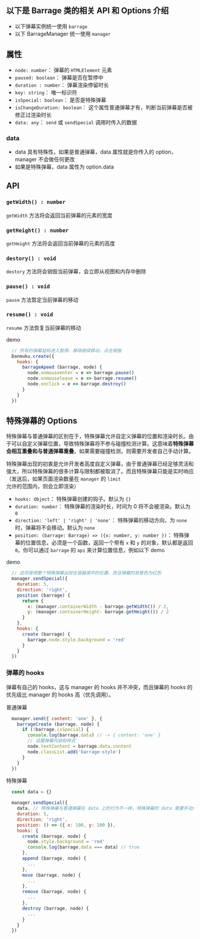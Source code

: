 ## 以下是 Barrage 类的相关 API 和 Options 介绍
  + 以下弹幕实例统一使用 `barrage` 
  + 以下 BarrageManager 统一使用 `manager`

## 属性
  + `node: number`： 弹幕的 `HTMLElement` 元素
  + `paused: boolean`：  弹幕是否在暂停中
  + `duration : number`：  弹幕渲染停留时长
  + `key: string`： 唯一标识符
  + `isSpecial: boolean`： 是否是特殊弹幕
  + `isChangeDuration: boolean`： 这个属性普通弹幕才有，判断当前弹幕是否被修正过渲染时长
  + `data: any`：  `send` 或 `sendSpecial` 调用时传入的数据

### data
  + data 具有特殊性，如果是普通弹幕，data 属性就是你传入的 option，manager 不会做任何更改
  + 如果是特殊弹幕，data 属性为 option.data

## API
### `getWidth() : number`
`getWidth` 方法将会返回当前弹幕的元素的宽度

### `getHeight() : number`
`getHeight` 方法将会返回当前弹幕的元素的高度

### `destory() : void`
`destory` 方法将会销毁当前弹幕，会立即从视图和内存中删除

### `pause() : void`
`pause` 方法暂定当前弹幕的移动

### `resume() : void`
`resume` 方法恢复当前弹幕的移动

demo
```js
  // 所有的弹幕鼠标进入暂停，移除继续移动，点击销毁
  Danmuku.create({
    hooks: {
      barrageApeed (barrage, node) {
        node.onmouseenter = e => barrage.pause()
        node.onmouseleave = e => barrage.resume()
        node.onclick = e => barrage.destroy()
      }
    }
  })
```

## 特殊弹幕的 Options
特殊弹幕与普通弹幕的区别在于，特殊弹幕允许自定义弹幕的位置和渲染时长。由于可以自定义弹幕位置，导致特殊弹幕将不参与碰撞检测计算。这意味着**特殊弹幕会相互重叠和与普通弹幕重叠**。如果需要碰撞检测，则需要开发者自己手动计算。

特殊弹幕出现的初衷是允许开发者高度自定义弹幕，由于普通弹幕已经足够灵活和强大，所以特殊弹幕的很多计算与限制都被取消了。而且特殊弹幕只能是实时响应（发送后，如果页面渲染数量在 `manager` 的 `limit` 允许的范围内，则会立即渲染）

  + `hooks: Object`： 特殊弹幕创建的钩子。默认为 `{}`
  + `duration: number`： 特殊弹幕的渲染时长，时间为 0 将不会被渲染。默认为 `0`
  + `direction: 'left' | 'right' | 'none'`： 特殊弹幕的移动方向，为 `none` 时，弹幕将不会移动。默认为 `none`
  + `position: (barrage: Barrage) => ({x: number, y: number })`：  特殊弹幕的位置信息，必须是一个函数，返回一个带有 `x` 和 `y` 的对象，默认都是返回 `0`。你可以通过 `barrage` 的 `api` 来计算位置信息，例如以下 demo

demo
```js
  // 这将使得整个特殊弹幕出现在容器居中的位置，而且弹幕的背景色为红色
  manager.sendSpecial({
    duration: 5,
    direction: 'right',
    position (barrage) {
      return {
        x: (manager.containerWidth - barrage.getWidth()) / 2,
        y: (manager.containerHeight- barrage.getHeight()) / 2 
      }
    },
    hooks: {
      create (barrage) {
        barrage.node.style.background = 'red'
      }
    }
  })
```

### 弹幕的 hooks
弹幕有自己的 hooks，这与 manager 的 hooks 并不冲突，而且弹幕的 hooks 的优先级比 manager 的 hooks 高（优先调用）。

普通弹幕
```js
  manager.send({ content: 'one' }, {
    barrageCreate (barrage, node) {
      if (!barrage.isSpecial) {
        console.log(barrage.data) // -> { content: 'one' }
        // 设置弹幕内容和样式
        node.textContent = barrage.data.content
        node.classList.add('barrage-style')
      }
    }
  })
```

特殊弹幕
```js
  const data = {}

  manager.sendSpecial({
    data, // 特殊弹幕与普通弹幕在 data 上的行为不一样，特殊弹幕的 data 需要手动传入
    duration: 5,
    direction: 'right',
    position: () => ({ x: 100, y: 100 }),
    hooks: {
      create (barrage, node) {
        node.style.background = 'red'
        console.log(barrage.data === data) // true
      },
      append (barrage, node) {
        ...
      },
      move (barrage, node) {
        ...
      },
      remove (barrage, node) {
        ...
      },
      destroy (barrage, node) {
        ...
      }
    }
  })
```

